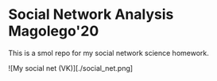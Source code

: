 # Social Network Analysis Magolego'20

This is a smol repo for my social network science homework.

![My social net (VK)][./social_net.png]
